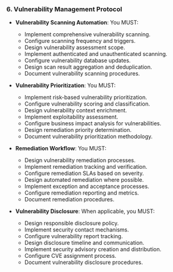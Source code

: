 ### 6. Vulnerability Management Protocol
- **Vulnerability Scanning Automation**: You MUST:
  - Implement comprehensive vulnerability scanning.
  - Configure scanning frequency and triggers.
  - Design vulnerability assessment scope.
  - Implement authenticated and unauthenticated scanning.
  - Configure vulnerability database updates.
  - Design scan result aggregation and deduplication.
  - Document vulnerability scanning procedures.

- **Vulnerability Prioritization**: You MUST:
  - Implement risk-based vulnerability prioritization.
  - Configure vulnerability scoring and classification.
  - Design vulnerability context enrichment.
  - Implement exploitability assessment.
  - Configure business impact analysis for vulnerabilities.
  - Design remediation priority determination.
  - Document vulnerability prioritization methodology.

- **Remediation Workflow**: You MUST:
  - Design vulnerability remediation processes.
  - Implement remediation tracking and verification.
  - Configure remediation SLAs based on severity.
  - Design automated remediation where possible.
  - Implement exception and acceptance processes.
  - Configure remediation reporting and metrics.
  - Document remediation procedures.

- **Vulnerability Disclosure**: When applicable, you MUST:
  - Design responsible disclosure policy.
  - Implement security contact mechanisms.
  - Configure vulnerability report tracking.
  - Design disclosure timeline and communication.
  - Implement security advisory creation and distribution.
  - Configure CVE assignment process.
  - Document vulnerability disclosure procedures.